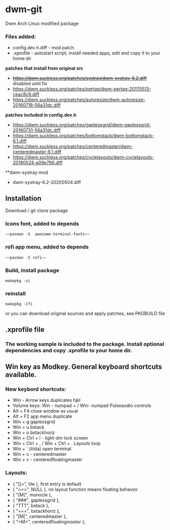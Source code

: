 # dwm-git
Dwm Arch Linux modified package


### Files added:

* config.dev.h.diff  - mod patch
* .xprofile   - autostart script, install needed apps, edit and copy it to your home dir

**patches that install from original src**

* ~~https://dwm.suckless.org/patches/systray/dwm-systray-6.2.diff~~ disabled until fix
* https://dwm.suckless.org/patches/pertag/dwm-pertag-20170513-ceac8c9.diff
* https://dwm.suckless.org/patches/autoresize/dwm-autoresize-20160718-56a31dc.diff

**patches included in config.dev.h**
* https://dwm.suckless.org/patches/gaplessgrid/dwm-gaplessgrid-20160731-56a31dc.diff
* https://dwm.suckless.org/patches/bottomstack/dwm-bottomstack-6.1.diff
* https://dwm.suckless.org/patches/centeredmaster/dwm-centeredmaster-6.1.diff
* https://dwm.suckless.org/patches/cyclelayouts/dwm-cyclelayouts-20180524-a09e766.diff

**dwm-systray mod
* dwm-systray-6.2-20200504.diff

## Installation 

Download / git clone package

### Icons font, added to depends
```
~~pacman -S  awesome-terminal-fonts~~
```

### rofi app menu, added to depends
```
~~pacman -S rofi~~
```


### Build, install package
```
makepkg -si
```

### reinstall 
```
makepkg -Cfi
```

or you can download original sources and apply patches,  see PKGBUILD file

## .xprofile file
### The working sample is included to the package. Install optional dependencies and copy .xprofile to your home dir.

## Win key as Modkey. General keyboard shortcuts available.
### New keybord shortcuts:
 *  Win - Arrow keys duplicates hjkl
 *  Volume keys:  Win - numpad + / Win- numpad  Pulseaudio controls
 *  Alt + F4 close window as usual
 *  Alt + F2 app menu duplicate
 *  Win + g gaplessgrid
 *  Win + u bstack
 *  Win + o bstackhoriz
 *  Win + Ctrl + l  - light-dm lock screen
 *  Win + Ctrl + , / Win + Ctrl + .   Layouts loop
 *  Win + `  (tilda)  open terminal
 *  Win + c - centeredmaster
 *  Win + v - centeredfloatingmaster

 
### Layouts: 

*  { "[]=",      tile },    first entry is default
*  { "><>",      NULL },    no layout function means floating behavior
*  { "[M]",      monocle },
*  { "###",      gaplessgrid },
*  { "TTT",      bstack },
*  { "===",      bstackhoriz },
*  { "|M|",      centeredmaster },
*  { ">M>",      centeredfloatingmaster },
